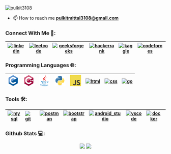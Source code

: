<img src="https://komarev.com/ghpvc/?username=pulkit3108" 
alt="pulkit3108" />
- 📫 How to reach me **pulkitmittal3108@gmail.com**
### Connect With Me 🤝:
| [<img src="https://raw.githubusercontent.com/rahuldkjain/github-profile-readme-generator/master/src/images/icons/Social/linked-in-alt.svg" alt="linkedin" width="30">](https://linkedin.com/in/pulkit-mittal-3108/) | [<img src="https://raw.githubusercontent.com/rahuldkjain/github-profile-readme-generator/master/src/images/icons/Social/leet-code.svg" alt="leetcode" width="30">](https://www.leetcode.com/pulkit3108/) | [<img src="https://raw.githubusercontent.com/rahuldkjain/github-profile-readme-generator/master/src/images/icons/Social/geeks-for-geeks.svg" alt="geeksforgeeks" width="30">](https://auth.geeksforgeeks.org/user/500068183/) | [<img src="https://raw.githubusercontent.com/rahuldkjain/github-profile-readme-generator/master/src/images/icons/Social/hackerrank.svg" alt="hackerrank" width="30">](https://www.hackerrank.com/pulkitmittal3108/) | [<img src="https://raw.githubusercontent.com/rahuldkjain/github-profile-readme-generator/master/src/images/icons/Social/kaggle.svg" alt="kaggle" width="30">](https://kaggle.com/p500068183/) | [<img src="https://cdn.iconscout.com/icon/free/png-256/code-forces-3628695-3029920.png" alt="codeforces" width="30">](https://codeforces.com/profile/500068183/) | [<img src="https://upload.wikimedia.org/wikipedia/commons/e/e8/HackerEarth_logo.png" alt="hackerearth" width="30">](https://www.hackerearth.com/@500068183/) | [<img src="https://static.uacdn.net/thumbnail/external-app-icons/ce4fd2180646452aa0b03c3ffa3ef8e2.png" alt="codechef" width="30">](https://www.codechef.com/users/pulkit3108)
|---|---|---|---|---|---|---|---|
### Programming Languages 🌐:
| [<img src="https://raw.githubusercontent.com/devicons/devicon/master/icons/c/c-original.svg" alt="c" width="35">](https://docs.microsoft.com/en-us/cpp/c-language/?view=msvc-170/) | [<img src="https://raw.githubusercontent.com/devicons/devicon/master/icons/cplusplus/cplusplus-original.svg" alt="cpp" width="35">](https://docs.microsoft.com/en-us/cpp/cpp/?view=msvc-170/)  | [<img src="https://raw.githubusercontent.com/devicons/devicon/master/icons/java/java-original.svg" alt="Java" width="35">](https://docs.oracle.com/en/java/)  |  [<img src="https://raw.githubusercontent.com/devicons/devicon/master/icons/python/python-original.svg" alt="bootstrap" width="35">](https://docs.python.org/3/) |  [<img src="https://raw.githubusercontent.com/github/explore/80688e429a7d4ef2fca1e82350fe8e3517d3494d/topics/javascript/javascript.png" alt="javascript" width="35">](https://developer.mozilla.org/en-US/docs/Web/JavaScript/) | [<img src="https://static.wikia.nocookie.net/logopedia/images/0/02/HTML5_logo.svg/revision/latest/scale-to-width-down/150?cb=20110118165238" alt="html" width="35">](https://developer.mozilla.org/en-US/docs/Web/HTML/) | [<img src="https://static.wikia.nocookie.net/logopedia/images/1/1d/CSS3_logo_and_wordmark.svg.png/revision/latest/scale-to-width-down/189?cb=20210613082546" alt="css" width="35">](https://developer.mozilla.org/en-US/docs/Web/CSS/) | [<img src="https://static.wikia.nocookie.net/logopedia/images/3/3d/Go_Logo.svg/revision/latest/scale-to-width-down/300?cb=20190830231924" alt="go" width="50">](https://go.dev/doc/)
|---|---|---|---|---|---|---|---|
### Tools 🛠️:
| [<img src="https://1000logos.net/wp-content/uploads/2020/08/MySQL-Logo-640x400.png" alt="mysql" width="50">](https://dev.mysql.com/doc/) | [<img src="https://static.wikia.nocookie.net/logopedia/images/b/b7/Git_%28no_text%29.svg/revision/latest/scale-to-width-down/180?cb=20211229120036" alt="git" width="30">](https://git-scm.com/doc) | [<img src="https://raw.githubusercontent.com/devicons/devicon/master/icons/react/react-original-wordmark.svg" alt="reactjs" width="30">](https://reactjs.org/docs/getting-started.html) | [<img src="https://camo.githubusercontent.com/93b32389bf746009ca2370de7fe06c3b5146f4c99d99df65994f9ced0ba41685/68747470733a2f2f7777772e766563746f726c6f676f2e7a6f6e652f6c6f676f732f676574706f73746d616e2f676574706f73746d616e2d69636f6e2e737667" alt="postman" width="30">](https://learning.postman.com/docs/getting-started/introduction/) | [<img src="https://getbootstrap.com/docs/5.0/assets/brand/bootstrap-logo.svg" alt="bootstrap" width="30">](https://getbootstrap.com/docs/5.1/getting-started/introduction/) |  [<img src="https://static.wikia.nocookie.net/logopedia/images/d/db/Android_Studio_Icon_2021.svg/revision/latest/scale-to-width-down/200?cb=20210305211354" alt="android_studio" width="30">](https://developer.android.com/docs/) | [<img src="https://static.wikia.nocookie.net/logopedia/images/9/9a/Visual_Studio_Code_1.35_icon.svg/revision/latest/scale-to-width-down/250?cb=20210214021847" alt="vscode" width="30">](https://code.visualstudio.com/docs)  |  [<img src="https://www.docker.com/sites/default/files/d8/2019-07/Docker-Logo-White-RGB_Vertical.png" alt="docker" width="30">](https://docs.docker.com/) | [<img src="https://devcenter3.assets.heroku.com/assets/public/devcenter-logo-4926eb38aabfae3bce48928732e3d320de6c723f89c416d016a9ce2e8f378d79.svg" alt="heroku" width="30">](https://devcenter.heroku.com/categories/reference) | [<img src="https://www.kubeflow.org/docs/images/logos/TensorFlow.png" alt="tensorflow" width="30">](https://www.tensorflow.org/api_docs) | [<img src="https://www.vectorlogo.zone/logos/opencv/opencv-icon.svg" alt="opencv" width="30">](https://docs.opencv.org/4.x/) | [<img src="https://upload.wikimedia.org/wikipedia/commons/0/05/Scikit_learn_logo_small.svg" alt="scikit" width="30">](https://scikit-learn.org/stable/) |  [<img src="https://static.djangoproject.com/img/logo-django.42234b631760.svg" alt="django" width="35">](https://docs.djangoproject.com/en/4.0/) | [<img src="https://www.kindpng.com/picc/m/188-1882559_python-flask-hd-png-download.png" alt="flask" width="30">](https://flask.palletsprojects.com/en/2.0.x/) | [<img src="https://upload.wikimedia.org/wikipedia/commons/thumb/3/38/Jupyter_logo.svg/883px-Jupyter_logo.svg.png" alt="jupyter" width="30">](https://jupyter-notebook.readthedocs.io/en/stable/) | [<img src="https://raw.githubusercontent.com/devicons/devicon/master/icons/linux/linux-original.svg" alt="linux" width="30">](https://www.linux.org/)
|---|---|---|---|---|---|---|---|---|---|---|---|---|---|---|---|


### Github Stats 💻:

<p align="centre">
 <div align = "center">
  <img width="49%" src="https://github-readme-stats.vercel.app/api?username=pulkit3108&show_icons=true&title_color=fff&icon_color=79ff97&text_color=9f9f9f&bg_color=151515" /></a>
  <img width="49%" src="https://github-readme-streak-stats.herokuapp.com/?user=pulkit3108&theme=dark" /></a>
  </div>
</p>
